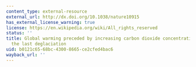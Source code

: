 ```yaml
---
content_type: external-resource
external_url: http://dx.doi.org/10.1038/nature10915
has_external_license_warning: true
license: https://en.wikipedia.org/wiki/All_rights_reserved
status: ''
title: Global warming preceded by increasing carbon dioxide concentrations during
  the last deglaciation
uid: b0121c65-68bc-4300-8665-ce2cfed4bac6
wayback_url: ''
---
```

